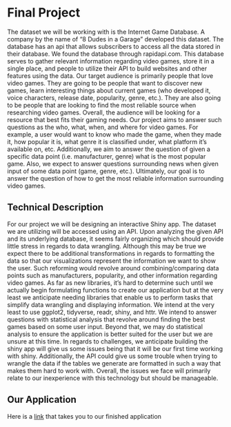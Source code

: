 # Final Project

The dataset we will be working with is the Internet Game Database. A company by the name of “8 Dudes in a Garage” developed this dataset. The database has an api that allows subscribers to access all the data stored in their database. We found the database through rapidapi.com. This database serves to gather relevant information regarding video games, store it in a single place, and people to utilize their API to build websites and other features using the data. Our target audience is primarily people that love video games. They are going to be people that want to discover new games, learn interesting things about current games (who developed it, voice characters, release date, popularity, genre, etc.).  They are also going to be people that are looking to find the most reliable source when researching video games. Overall, the audience will be looking for a resource that best fits their gaming needs. Our project aims to answer such questions as the who, what, when, and where for video games. For example, a user would want to know who made the game, when they made it, how popular it is, what genre it is classified under, what platform it’s available on, etc. Additionally, we aim to answer the question of given a specific data point (i.e. manufacturer, genre) what is the most popular game. Also, we expect to answer questions surrounding news when given input of some data point (game, genre, etc.). Ultimately, our goal is to answer the question of how to get the most reliable information surrounding video games. 

## Technical Description
For our project we will be designing an interactive Shiny app. The dataset we are utilizing will be accessed using an API. Upon analyzing the given API and its underlying database, it seems fairly organizing which should provide little stress in regards to data wrangling. Although this may be true we expect there to be additional transformations in regards to formatting the data so that our visualizations represent the information we want to show the user. Such reforming would revolve around combining/comparing data points such as manufacturers, popularity, and other information regarding video games. As far as new libraries, it’s hard to determine such until we actually begin formulating functions to create our application but at the very least we anticipate needing libraries that enable us to perform tasks that simplify data wrangling and displaying information. We intend at the very least to use ggplot2, tidyverse, readr, shiny, and httr. We intend to answer questions with statistical analysis that revolve around finding the best games based on some user input. Beyond that, we may do statistical analysis to ensure the application is better suited for the user but we are unsure at this time. In regards to challenges, we anticipate building the shiny app will give us some issues being that it will be our first time working with shiny. Additionally, the API could give us some trouble when trying to wrangle the data if the tables we generate are formatted in such a way that makes them hard to work with. Overall, the issues we face will primarily relate to our inexperience with this technology but should be manageable. 

## Our Application
Here is a [link](https://bfranzen.shinyapps.io/videogamedb/) that takes you to our finished application